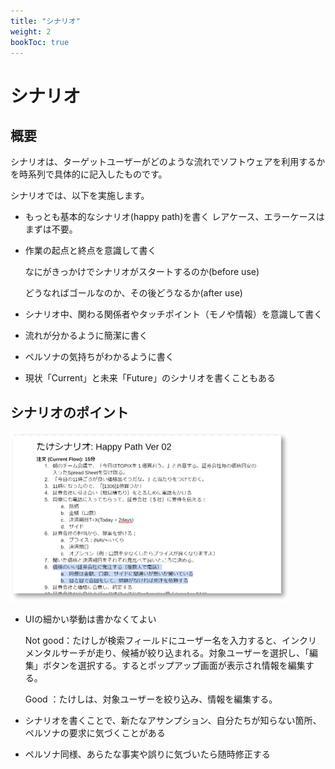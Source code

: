 ```yaml
---
title: "シナリオ"
weight: 2
bookToc: true
---
```


# シナリオ

## 概要

シナリオは、ターゲットユーザーがどのような流れでソフトウェアを利用するかを時系列で具体的に記入したものです。

シナリオでは、以下を実施します。

- もっとも基本的なシナリオ(happy path)を書く
    レアケース、エラーケースはまずは不要。
- 作業の起点と終点を意識して書く
    
    なにがきっかけでシナリオがスタートするのか(before use)
    
    どうなればゴールなのか、その後どうなるか(after use)
- シナリオ中、関わる関係者やタッチポイント（モノや情報）を意識して書く
- 流れが分かるように簡潔に書く
- ペルソナの気持ちがわかるように書く
- 現状「Current」と未来「Future」のシナリオを書くこともある

## シナリオのポイント

![persona Mike](scenario_example.jpg)

- UIの細かい挙動は書かなくてよい
    
    Not good：たけしが検索フィールドにユーザー名を入力すると、インクリメンタルサーチが走り、候補が絞り込まれる。対象ユーザーを選択し、「編集」ボタンを選択する。するとポップアップ画面が表示され情報を編集する。
    
    Good ：たけしは、対象ユーザーを絞り込み、情報を編集する。
- シナリオを書くことで、新たなアサンプション、自分たちが知らない箇所、ペルソナの要求に気づくことがある
- ペルソナ同様、あらたな事実や誤りに気づいたら随時修正する


